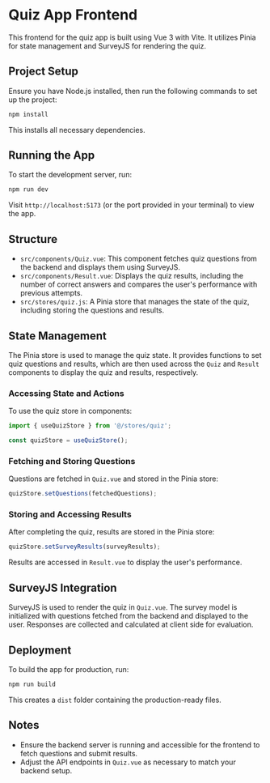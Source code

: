 # Quiz App Frontend
This frontend for the quiz app is built using Vue 3 with Vite. It utilizes Pinia for state management and SurveyJS for rendering the quiz.

## Project Setup
Ensure you have Node.js installed, then run the following commands to set up the project:

```bash
npm install
```

This installs all necessary dependencies.

## Running the App
To start the development server, run:

```bash
npm run dev
```

Visit `http://localhost:5173` (or the port provided in your terminal) to view the app.

## Structure
- `src/components/Quiz.vue`: This component fetches quiz questions from the backend and displays them using SurveyJS.
- `src/components/Result.vue`: Displays the quiz results, including the number of correct answers and compares the user's performance with previous attempts.
- `src/stores/quiz.js`: A Pinia store that manages the state of the quiz, including storing the questions and results.

## State Management
The Pinia store is used to manage the quiz state. It provides functions to set quiz questions and results, which are then used across the `Quiz` and `Result` components to display the quiz and results, respectively.

### Accessing State and Actions
To use the quiz store in components:

```javascript
import { useQuizStore } from '@/stores/quiz';

const quizStore = useQuizStore();
```

### Fetching and Storing Questions
Questions are fetched in `Quiz.vue` and stored in the Pinia store:

```javascript
quizStore.setQuestions(fetchedQuestions);
```

### Storing and Accessing Results

After completing the quiz, results are stored in the Pinia store:

```javascript
quizStore.setSurveyResults(surveyResults);
```

Results are accessed in `Result.vue` to display the user's performance.

## SurveyJS Integration
SurveyJS is used to render the quiz in `Quiz.vue`. The survey model is initialized with questions fetched from the backend and displayed to the user. Responses are collected and calculated at client side for evaluation.

## Deployment
To build the app for production, run:

```bash
npm run build
```

This creates a `dist` folder containing the production-ready files.

## Notes
- Ensure the backend server is running and accessible for the frontend to fetch questions and submit results.
- Adjust the API endpoints in `Quiz.vue` as necessary to match your backend setup.
